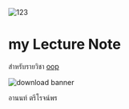 ![123](https://github.com/Yoshiii12/Yoshiii12.github.io/assets/159877903/f7c64f69-c0b9-4749-9928-3862d553421e)


# my Lecture Note

สำหรับรายวิชา [oop](https://Yoshiii12.github.io)


![download banner](https://github.com/Yoshiii12/Yoshiii12.github.io/assets/159877903/b2296c63-a482-4104-b2da-d8ac90ccc4ff)

อานนท์ ตรีโรจน์พร 
